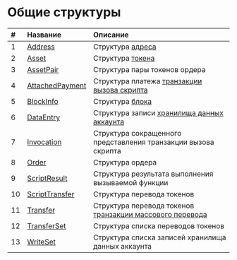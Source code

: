 # Общие структуры

|   #   | Название | Описание |
| :--- | :--- | :--- |
| 1 | [Address](/ride/structures/common-structures/address.md) | Структура [адреса](/blockchain/address.md) |
| 2 | [Asset](/ride/structures/common-structures/asset.md) | Структура [токена](/blockchain/token.md) |
| 3 | [AssetPair](/ride/structures/common-structures/asset-pair.md) | Структура пары токенов ордера |
| 4 | [AttachedPayment](/ride/structures/common-structures/attached-payment.md) | Структура платежа [транзакции вызова скрипта](/blockchain/transaction-type/invoke-script-transaction.md) |
| 5 | [BlockInfo](/ride/structures/common-structures/block-info.md) | Структура [блока](/blockchain/block.md) |
| 6 | [DataEntry](/ride/structures/common-structures/data-entry.md) | Структура записи [хранилища данных аккаунта](/blockchain/account/account-data-storage.md) |
| 7 | [Invocation](/ride/structures/common-structures/invocation.md) | Структура сокращенного представления транзакции вызова скрипта |
| 8 | [Order](/ride/structures/common-structures/order.md) | Структура ордера |
| 9 | [ScriptResult](/ride/structures/common-structures/script-result.md) | Структура результата выполнения вызываемой функции |
| 10 | [ScriptTransfer](/ride/structures/common-structures/script-transfer.md) | Структура перевода токенов |
| 11 | [Transfer](/ride/structures/common-structures/transfer.md) | Структура перевода токенов [транзакции массового перевода](/blockchain/transaction-type/mass-transfer-transaction.md) |
| 12 | [TransferSet](/ride/structures/common-structures/transfer-set.md) | Структура списка переводов токенов |
| 13 | [WriteSet](/ride/structures/common-structures/write-set.md) | Структура списка записей хранилища данных аккаунта |
